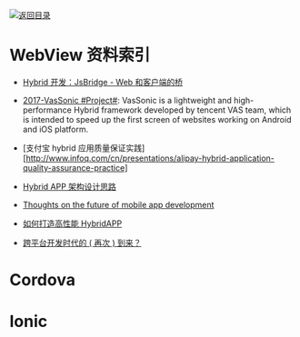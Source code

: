 [![返回目录](https://parg.co/UGo)](https://github.com/wxyyxc1992/Awesome-Reference) 


# WebView 资料索引

* [Hybrid 开发：JsBridge - Web 和客户端的桥](http://www.tuicool.com/articles/7bQRRj7)

* [2017-VasSonic #Project#](https://github.com/Tencent/VasSonic): VasSonic is a lightweight and high-performance Hybrid framework developed by tencent VAS team, which is intended to speed up the first screen of websites working on Android and iOS platform.

* [支付宝 hybrid 应用质量保证实践][http://www.infoq.com/cn/presentations/alipay-hybrid-application-quality-assurance-practice]

* [Hybrid APP 架构设计思路](https://github.com/chemdemo/chemdemo.github.io/issues/12)

* [Thoughts on the future of mobile app development](https://getsiphon.com/blog/2016/01/20/future-of-app-development/)

* [如何打造高性能 HybridAPP](https://segmentfault.com/a/1190000005732602)

* [跨平台开发时代的 ( 再次 ) 到来？](https://onevcat.com/2015/03/cross-platform/)

# Cordova

# Ionic
